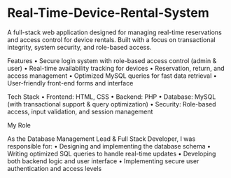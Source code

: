 # Real-Time-Device-Rental-System

A full-stack web application designed for managing real-time reservations and access control for device rentals. Built with a focus on transactional integrity, system security, and role-based access.

Features
	•	Secure login system with role-based access control (admin & user)
	•	Real-time availability tracking for devices
	•	Reservation, return, and access management
	•	Optimized MySQL queries for fast data retrieval
	•	User-friendly front-end forms and interface

Tech Stack
	•	Frontend: HTML, CSS
	•	Backend: PHP
	•	Database: MySQL (with transactional support & query optimization)
	•	Security: Role-based access, input validation, and session management

My Role

As the Database Management Lead & Full Stack Developer, I was responsible for:
	•	Designing and implementing the database schema
	•	Writing optimized SQL queries to handle real-time updates
	•	Developing both backend logic and user interface
	•	Implementing secure user authentication and access levels